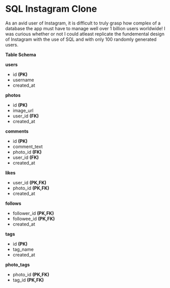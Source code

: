 # SQL Instagram Clone

As an avid user of Instagram, it is difficult to truly grasp how complex of a database the app must have to manage well over 1 billion users worldwide! I was curious whether or not I could atleast replicate the fundemental design of Instagram with the use of SQL and with only 100 randomly generated users.

**Table Schema**

**users**
* id **(PK)**
* username
* created_at

**photos**
* id **(PK)**
* image_url
* user_id **(FK)**
* created_at

**comments**
* id **(PK)**
* comment_text
* photo_id **(FK)**
* user_id **(FK)**
* created_at

**likes**
* user_id **(PK,FK)**
* photo_id **(PK,FK)**
* created_at

**follows**
* follower_id **(PK,FK)**
* followee_id **(PK,FK)**
* created_at

**tags**
* id **(PK)**
* tag_name
* created_at

**photo_tags**
* photo_id **(PK,FK)**
* tag_id **(PK,FK)**
